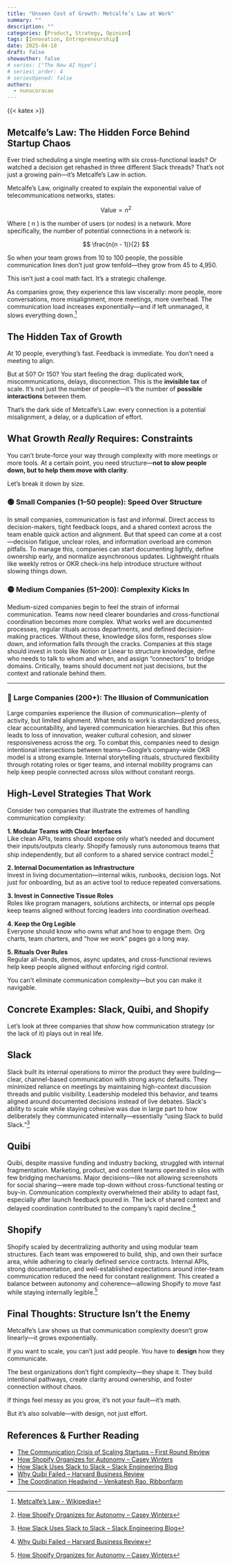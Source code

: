 ```yaml
---
title: "Unseen Cost of Growth: Metcalfe’s Law at Work"
summary: ""
description: ""
categories: [Product, Strategy, Opinion]
tags: [Innovation, Entrepreneurship]
date: 2025-04-10
draft: false
showauthor: false
# series: ["The New AI Hype"]
# series\_order: 4
# seriesOpened: false
authors:
  - nunocoracao
---
```



{{< katex >}}



## Metcalfe’s Law: The Hidden Force Behind Startup Chaos

Ever tried scheduling a single meeting with six cross-functional leads? Or watched a decision get rehashed in three different Slack threads? That’s not just a growing pain—it’s Metcalfe’s Law in action.

Metcalfe’s Law, originally created to explain the exponential value of telecommunications networks, states:

$$
\text{Value} \propto n^2
$$

Where \( n \) is the number of users (or nodes) in a network. More specifically, the number of potential connections in a network is:

$$
\frac{n(n - 1)}{2}
$$

So when your team grows from 10 to 100 people, the possible communication lines don’t just grow tenfold—they grow from 45 to 4,950.

This isn’t just a cool math fact. It’s a strategic challenge.

As companies grow, they experience this law viscerally: more people, more conversations, more misalignment, more meetings, more overhead. The communication load increases exponentially—and if left unmanaged, it slows everything down.[^1]



## The Hidden Tax of Growth

At 10 people, everything’s fast. Feedback is immediate. You don’t need a meeting to align.

But at 50? Or 150? You start feeling the drag: duplicated work, miscommunications, delays, disconnection. This is the **invisible tax** of scale. It’s not just the number of people—it’s the number of **possible interactions** between them.

That’s the dark side of Metcalfe’s Law: every connection is a potential misalignment, a delay, or a duplication of effort.



## What Growth *Really* Requires: Constraints

You can’t brute-force your way through complexity with more meetings or more tools. At a certain point, you need structure—**not to slow people down, but to help them move with clarity**.

Let’s break it down by size.



### 🟢 Small Companies (1–50 people): Speed Over Structure

In small companies, communication is fast and informal. Direct access to decision-makers, tight feedback loops, and a shared context across the team enable quick action and alignment. But that speed can come at a cost—decision fatigue, unclear roles, and information overload are common pitfalls. To manage this, companies can start documenting lightly, define ownership early, and normalize asynchronous updates. Lightweight rituals like weekly retros or OKR check-ins help introduce structure without slowing things down.



### 🟡 Medium Companies (51–200): Complexity Kicks In

Medium-sized companies begin to feel the strain of informal communication. Teams now need clearer boundaries and cross-functional coordination becomes more complex. What works well are documented processes, regular rituals across departments, and defined decision-making practices. Without these, knowledge silos form, responses slow down, and information falls through the cracks. Companies at this stage should invest in tools like Notion or Linear to structure knowledge, define who needs to talk to whom and when, and assign “connectors” to bridge domains. Critically, teams should document not just decisions, but the context and rationale behind them.

---

### 🔴 Large Companies (200+): The Illusion of Communication

Large companies experience the illusion of communication—plenty of activity, but limited alignment. What tends to work is standardized process, clear accountability, and layered communication hierarchies. But this often leads to loss of innovation, weaker cultural cohesion, and slower responsiveness across the org. To combat this, companies need to design intentional intersections between teams—Google’s company-wide OKR model is a strong example. Internal storytelling rituals, structured flexibility through rotating roles or tiger teams, and internal mobility programs can help keep people connected across silos without constant reorgs.



## High-Level Strategies That Work

Consider two companies that illustrate the extremes of handling communication complexity:

**1. Modular Teams with Clear Interfaces**  
Like clean APIs, teams should expose only what’s needed and document their inputs/outputs clearly. Shopify famously runs autonomous teams that ship independently, but all conform to a shared service contract model.[^3]

**2. Internal Documentation as Infrastructure**  
Invest in living documentation—internal wikis, runbooks, decision logs. Not just for onboarding, but as an active tool to reduce repeated conversations.

**3. Invest in Connective Tissue Roles**  
Roles like program managers, solutions architects, or internal ops people keep teams aligned without forcing leaders into coordination overhead.

**4. Keep the Org Legible**  
Everyone should know who owns what and how to engage them. Org charts, team charters, and “how we work” pages go a long way.

**5. Rituals Over Rules**  
Regular all-hands, demos, async updates, and cross-functional reviews help keep people aligned without enforcing rigid control.

You can't eliminate communication complexity—but you can make it navigable.


## Concrete Examples: Slack, Quibi, and Shopify

Let’s look at three companies that show how communication strategy (or the lack of it) plays out in real life.

## Slack  
Slack built its internal operations to mirror the product they were building—clear, channel-based communication with strong async defaults. They minimized reliance on meetings by maintaining high-context discussion threads and public visibility. Leadership modeled this behavior, and teams aligned around documented decisions instead of live debates. Slack's ability to scale while staying cohesive was due in large part to how deliberately they communicated internally—essentially “using Slack to build Slack.”[^4]

## Quibi  
Quibi, despite massive funding and industry backing, struggled with internal fragmentation. Marketing, product, and content teams operated in silos with few bridging mechanisms. Major decisions—like not allowing screenshots for social sharing—were made top-down without cross-functional testing or buy-in. Communication complexity overwhelmed their ability to adapt fast, especially after launch feedback poured in. The lack of shared context and delayed coordination contributed to the company’s rapid decline.[^5]

## Shopify  
Shopify scaled by decentralizing authority and using modular team structures. Each team was empowered to build, ship, and own their surface area, while adhering to clearly defined service contracts. Internal APIs, strong documentation, and well-established expectations around inter-team communication reduced the need for constant realignment. This created a balance between autonomy and coherence—allowing Shopify to move fast while staying internally legible.[^3]


## Final Thoughts: Structure Isn’t the Enemy

Metcalfe’s Law shows us that communication complexity doesn’t grow linearly—it grows exponentially.

If you want to scale, you can’t just add people. You have to **design** how they communicate.

The best organizations don’t fight complexity—they shape it. They build intentional pathways, create clarity around ownership, and foster connection without chaos.

If things feel messy as you grow, it’s not your fault—it’s math.

But it’s also solvable—with design, not just effort.

## References & Further Reading

- [The Communication Crisis of Scaling Startups – First Round Review](https://review.firstround.com/the-communication-crisis-of-scaling-startups)
- [How Shopify Organizes for Autonomy – Casey Winters](https://caseyaccidental.com/how-shopify-organizes-for-autonomy/)
- [How Slack Uses Slack to Slack – Slack Engineering Blog](https://slack.engineering/how-slack-uses-slack-to-slack/)
- [Why Quibi Failed – Harvard Business Review](https://hbr.org/2021/04/why-quibi-failed)
- [The Coordination Headwind – Venkatesh Rao, Ribbonfarm](https://www.ribbonfarm.com/2017/06/15/the-coordination-headwind/)

[^1]: [Metcalfe’s Law - Wikipedia](https://en.wikipedia.org/wiki/Metcalfe%27s_law)  
[^2]: [The Communication Crisis of Scaling Startups – First Round Review](https://review.firstround.com/the-communication-crisis-of-scaling-startups)  
[^3]: [How Shopify Organizes for Autonomy – Casey Winters](https://caseyaccidental.com/how-shopify-organizes-for-autonomy/)  
[^4]: [How Slack Uses Slack to Slack – Slack Engineering Blog](https://slack.engineering/how-slack-uses-slack-to-slack/)  
[^5]: [Why Quibi Failed – Harvard Business Review](https://hbr.org/2021/04/why-quibi-failed)  
[^6]: [The Coordination Headwind – Venkatesh Rao, Ribbonfarm](https://www.ribbonfarm.com/2017/06/15/the-coordination-headwind/)
